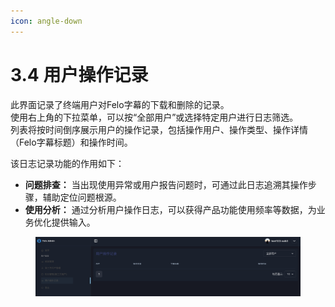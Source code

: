 ```yaml
---
icon: angle-down
---
```


# 3.4 用户操作记录

此界面记录了终端用户对Felo字幕的下载和删除的记录。\
使用右上角的下拉菜单，可以按“全部用户”或选择特定用户进行日志筛选。\
列表将按时间倒序展示用户的操作记录，包括操作用户、操作类型、操作详情（Felo字幕标题）和操作时间。

该日志记录功能的作用如下：

* **问题排查：** 当出现使用异常或用户报告问题时，可通过此日志追溯其操作步骤，辅助定位问题根源。
* **使用分析：** 通过分析用户操作日志，可以获得产品功能使用频率等数据，为业务优化提供输入。

<figure><img src="../../.gitbook/assets/用户操作记录.png" alt=""><figcaption></figcaption></figure>
